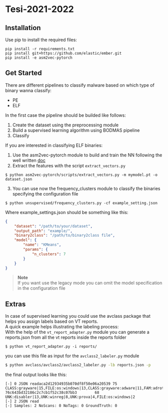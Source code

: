 # Tesi-2021-2022

## Installation
Use pip to install the required files:
```
pip install -r requirements.txt
pip install git+https://github.com/elastic/ember.git
pip install -e asm2vec-pytorch
```

## Get Started
There are different pipelines to classify malware based on which type of binary wanna classify:
- PE
- ELF

In the first case the pipeline should be builded like follows:
1. Create the dataset using the preprocessing module
3. Build a supervised learning algorithm using BODMAS pipeline
4. Classify 

If you are interested in classifying ELF binaries:
1. Use the asm2vec-pytorch module to build and train the NN following the well written [doc](https://github.com/CaptWake/Tesi-2021-2022/blob/main/asm2vec-pytorch/README.md)
2. Extract the features with the script `extract_vectors.py` 
```
$ python asm2vec-pytorch/scripts/extract_vectors.py -m mymodel.pt -o dataset.json 
```
3. You can use now the frequency_clusters module to classify the binaries specifying the configuration file
```
$ python unsupervised/frequency_clusters.py -cf example_setting.json
```
Where example_settings.json should be something like this:
```json
{
    "dataset": "/path/to/your/dataset",
    "output_path": "example/",
    "binary2class": "/path/to/binary2class file",
    "model": {
        "name": "KMeans",
        "params": {
            "n_clusters": 7
        }
    }
}
```
> **Note**  
> If you want use the legacy mode you can omit the model specification in the configuration file 
## Extras
In case of supervised learning you could use the avclass package that helps you assign labels based on VT reports.  
A quick example helps illustrating the labeling process:  
With the help of the `vt_report_adapter.py` module you can generate a reports.json from all the vt reports inside the reports folder
```
$ python vt_report_adapter.py -i reports/
```
you can use this file as input for the `avclass2_labeler.py` module
```sh
$ python avclass/avclass2/avclass2_labeler.py -lb reports.json -p
```
the final output looks like this:
```
[-] 0 JSON readaca2d12934935b070df8f50e06a20539 75      CLASS:grayware|15,FILE:os:windows|13,CLASS:grayware:adware|11,FAM:adrotator|8
76c643bd32186c2c7cb1f52c38c07bb3        68      UNK:disabler|13,UNK:winreg|8,UNK:prova|4,FILE:os:windows|2
[-] 2 JSON read
[-] Samples: 2 NoScans: 0 NoTags: 0 GroundTruth: 0
```
